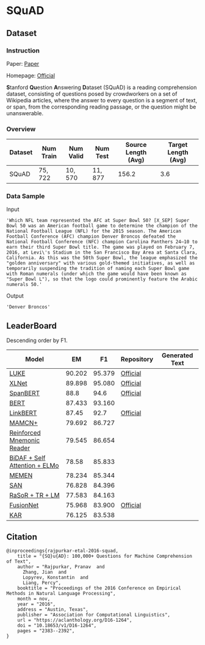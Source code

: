 # SQuAD

## Dataset

### Instruction

Paper: [Paper](https://aclanthology.org/D16-1264.pdf)

Homepage: [Official](https://rajpurkar.github.io/SQuAD-explorer/)

**S**tanford **Qu**estion **A**nswering **D**ataset (SQuAD) is a reading comprehension dataset, consisting of questions posed by crowdworkers on a set of Wikipedia articles, where the answer to every question is a segment of text, or span, from the corresponding reading passage, or the question might be unanswerable.

### Overview

| Dataset | Num Train | Num Valid | Num Test | Source Length (Avg) | Target Length (Avg) |
| ------- | --------- | --------- | -------- | ------------------- | ------------------- |
| SQuAD   | $75,722$  | $10,570$  | $11,877$ | $156.2$             | $3.6$               |

### Data Sample

Input

```
'Which NFL team represented the AFC at Super Bowl 50? [X_SEP] Super Bowl 50 was an American football game to determine the champion of the National Football League (NFL) for the 2015 season. The American Football Conference (AFC) champion Denver Broncos defeated the National Football Conference (NFC) champion Carolina Panthers 24–10 to earn their third Super Bowl title. The game was played on February 7, 2016, at Levi\'s Stadium in the San Francisco Bay Area at Santa Clara, California. As this was the 50th Super Bowl, the league emphasized the "golden anniversary" with various gold-themed initiatives, as well as temporarily suspending the tradition of naming each Super Bowl game with Roman numerals (under which the game would have been known as "Super Bowl L"), so that the logo could prominently feature the Arabic numerals 50.'
```

Output

```
'Denver Broncos'
```

## LeaderBoard

Descending order by F1.

| Model                                                        | EM       | F1       | Repository                                                  | Generated Text |
| ------------------------------------------------------------ | -------- | -------- | ----------------------------------------------------------- | -------------- |
| [ LUKE](https://arxiv.org/pdf/2010.01057v1.pdf)              | $90.202$ | $95.379$ | [Official](https://github.com/studio-ousia/luke)            |                |
| [ XLNet](https://arxiv.org/pdf/1906.08237v2.pdf)             | $89.898$ | $95.080$ | [Official](https://github.com/zihangdai/xlnet)              |                |
| [SpanBERT](https://arxiv.org/pdf/1907.10529v3.pdf)           | $88.8$   | $94.6$   | [Official](https://github.com/facebookresearch/SpanBERT)    |                |
| [BERT](https://arxiv.org/pdf/1810.04805v2.pdf)               | $87.433$ | $93.160$ |                                                             |                |
| [LinkBERT](https://arxiv.org/pdf/2203.15827v1.pdf)           | $87.45$  | $92.7$   | [Official](https://github.com/michiyasunaga/LinkBERT)       |                |
| [MAMCN+](https://aclanthology.org/W18-2603.pdf)              | $79.692$ | $86.727$ |                                                             |                |
| [Reinforced Mnemonic Reader](https://arxiv.org/pdf/1705.02798v6.pdf) | $79.545$ | $86.654$ |                                                             |                |
| [BiDAF + Self Attention + ELMo](https://arxiv.org/pdf/1802.05365v2.pdf) | $78.58$  | $85.833$ |                                                             |                |
| [MEMEN](https://arxiv.org/pdf/1707.09098v1.pdf)              | $78.234$ | $85.344$ |                                                             |                |
| [SAN](https://arxiv.org/pdf/1712.03556v2.pdf)                | $76.828$ | $84.396$ |                                                             |                |
| [RaSoR + TR + LM](https://arxiv.org/pdf/1712.03609v4.pdf)    | $77.583$ | $84.163$ |                                                             |                |
| [FusionNet](https://arxiv.org/pdf/1711.07341v2.pdf)          | $75.968$ | $83.900$ | [Official](https://github.com/hsinyuan-huang/FusionNet-NLI) |                |
| [KAR](https://arxiv.org/pdf/1809.03449v3.pdf)                | $76.125$ | $83.538$ |                                                             |                |


## Citation

```
@inproceedings{rajpurkar-etal-2016-squad,
    title = "{SQ}u{AD}: 100,000+ Questions for Machine Comprehension of Text",
    author = "Rajpurkar, Pranav  and
      Zhang, Jian  and
      Lopyrev, Konstantin  and
      Liang, Percy",
    booktitle = "Proceedings of the 2016 Conference on Empirical Methods in Natural Language Processing",
    month = nov,
    year = "2016",
    address = "Austin, Texas",
    publisher = "Association for Computational Linguistics",
    url = "https://aclanthology.org/D16-1264",
    doi = "10.18653/v1/D16-1264",
    pages = "2383--2392",
}
```

